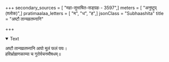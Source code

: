 +++
secondary_sources = [ "महा-सुभाषित-सङ्ग्रहः - 3597",]
meters = [ "अनुष्टुप् (श्लोक)",]
pratimaalaa_letters = [ "म", "ध", "ह",]
jsonClass = "Subhaashita"
title = "अष्टौ तान्यव्रतघ्नानि"

+++

<details open><summary>Text</summary>

अष्टौ तान्यव्रतघ्नानि आपो मूलं फलं पयः।  
हविर्भ्राह्मणकाम्या च गुरोर्वचनमौषधम्॥
</details>
